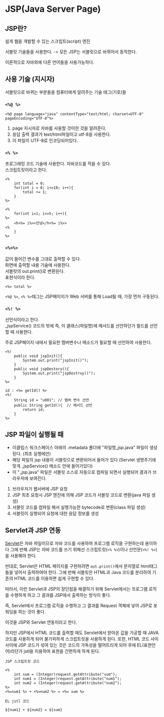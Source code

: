 # JSP(Java Server Page)

## JSP란?

쉽게 웹을 개발할 수 있는 스크립트(script) 엔진

서블릿 기술들을 사용한다.
-> 모든 JSP는 서블릿으로 바뀌어서 동작한다.

이론적으로 자바외에 다른 언어들을 사용가능하다. 

## 사용 기술 (지시자)

서블릿으로 바뀌는 부분들을 컴퓨터에게 알려주는 기술 태그(기호)들

### `<%@ %>`

```
<%@ page language="java" contentType="text/html; charset=UTF-8" pageEncoding="UTF-8"%>
```

1. page 지시자로 자바를 사용할 것이란 것을 알려준다.
2. 응답 출력 결과가 text/html파일이고 utf-8을 사용한다.
3. 이 파일이 UTF-8로 인코딩되어있다.

### `<% %>`

프로그래밍 코드 기술에 사용한다.
자바코드를 적을 수 있다.  
스크립트릿이라고 한다.

```
<%
    int total = 0;
    for(int i = 0; i<=10; i++){
        total += 1;
    }
%>
```

```
<%
	for(int i=1; i<=5; i++){
%>
	<h<%= i%>>안녕</h<%= i%>>
<%
	}
%>
```

### `<%=%>`

값이 들어간 변수를 그대로 출력할 수 있다.  
화면에 출력할 내용 기술에 사용한다.  
서블릿의 out.print()로 변환된다.   
표현식이라 한다.

```
<%= total %>
```

`<%@ %>`, `<% %>`태그는 JSP페이지가 Web 서버를 통해 Load될 때, 가장 먼저 구동된다.

### `<%! %>`

선언식이라고 한다.  
_jspService() 코드의 밖에 즉, 이 클래스(파일명)에 메서드를 선언하던가 필드를 선언할 때 사용한다.

주로 JSP페이지 내에서 필요한 멤버변수나 메소드가 필요할 때 선언하여 사용한다.

```
<%!
    public void jspInit(){
        System.out.print("jspInit()");
    }
    public void jspDestory(){
        System.out.print("jspDestroy()");
    }
%>
```

```
id : <%= getId() %>
<%! 
    String id = "u001"; // 멤버 변수 선언
    public String getId(){  // 메서드 선언
        return id;
    }
%>
```

## JSP 파일이 실행될 때

- 이클립스 워크스페이스 아래의 .metadata 폴더에 "파일명_jsp.java" 파일이 생성된다. (최초 실행에만)
- 해당 파일의 jsp 내용이 서블릿으로 변환되어서 들어가 있다 (Servlet 생명주기에 맞게 _jspService() 메소드 안에 들어가있다)
- 이 "_jsp.java" 파일은 서블릿 소스로 자동으로 컴파일 되면서 실행되어 결과가 브라우저에 보여진다.


1. 브라우저가 웹서버에 JSP 요청
2. JSP 최초 요청시 JSP 엔진에 의해 JSP 코드가 서블릿 코드로 변환(java 파일 생성)
3. 서블릿 코드를 컴파일 해서 실행가능한 bytecode로 변환(class 파일 생성)
4. 서블릿이 실행되어 요청에 대한 응답 정보를 생성

## Servlet과 JSP 연동

[Servlet](https://github.com/dnwlsrla40/INFO_Repo/blob/master/Servlet.md)은 자바 파일이므로 자바 코드를 사용하여 프로그램 로직을 구현하는데 용이하다 그에 반해 JSP는 자바 코드를 쓰기 위해선 스크립트릿(`<% %>`)이나 선언문(`<%! %>`)을 사용해야 한다.

반대로, Servlet은 HTML 페이지를 구현하려면 `out.print()`에서 문자열로 html태그 들을 넣어서 출력하여야 한다. 그에 반해 서블릿은 HTML과 Java 코드를 분리하여 기존의 HTML 코드를 이용하면 쉽게 구현할 수 있다.

따라서, 이런 Servlet과 JSP의 장단점을 해결하기 위해 Servlet에서는 프로그램 로직을 수행하게 하고 그 결과를 JSP에서 출력하는 방식이 좋다.

즉, Servlet에서 프로그램 로직을 수행하고 그 결과를 Request 객체에 넣어 JSP로 포워딩을 하는 것이 좋다.

이것을 JSP와 Servlet 연동이라고 한다.

하지만 JSP에서 HTML 코드를 출력할 때도 Servlet에서 받아온 값을 가공할 때 JAVA 코드를 사용하게 되어 불가피하게 스크립트릿을 사용하게 된다. 또한, HTML 코드 사이사이에 JSP 코드가 섞여 있는 것은 코드의 가독성을 떨어트리게 되어 후에 EL(표현언어)라던가 jstl을 이용하여 표현을 간편하게 하게 된다.

```
JSP 스크립트릿 코드

<%
	int sum = (Integer)request.getAttribute("sum");
	int num1 = (Integer)request.getAttribute("num1");
	int num2 = (Integer)request.getAttribute("num2");
%>
<%=num1 %> + <%=num2 %> = <%= sum %>

EL jstl 코드

${num1} + ${num2} = ${sum}
```